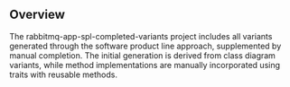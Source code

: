 ## Overview
The rabbitmq-app-spl-completed-variants project includes all variants generated through the software product line approach, supplemented by manual completion. The initial generation is derived from class diagram variants, while method implementations are manually incorporated using traits with reusable methods.